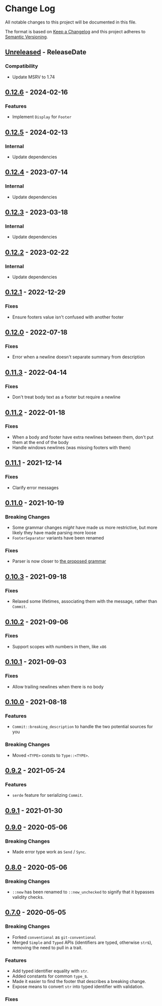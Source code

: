 # Change Log
All notable changes to this project will be documented in this file.

The format is based on [Keep a Changelog](http://keepachangelog.com/)
and this project adheres to [Semantic Versioning](http://semver.org/).

<!-- next-header -->
## [Unreleased] - ReleaseDate

### Compatibility

- Update MSRV to 1.74

## [0.12.6] - 2024-02-16

### Features

- Implement `Display` for `Footer`

## [0.12.5] - 2024-02-13

### Internal

- Update dependencies

## [0.12.4] - 2023-07-14

### Internal

- Update dependencies

## [0.12.3] - 2023-03-18

### Internal

- Update dependencies

## [0.12.2] - 2023-02-22

### Internal

- Update dependencies

## [0.12.1] - 2022-12-29

### Fixes

- Ensure footers value isn't confused with another footer

## [0.12.0] - 2022-07-18

### Fixes

- Error when a newline doesn't separate summary from description

## [0.11.3] - 2022-04-14

### Fixes

- Don't treat body text as a footer but require a newline

## [0.11.2] - 2022-01-18

### Fixes

- When a body and footer have extra newlines between them, don't put them at the end of the body
- Handle windows newlines (was missing footers with them)

## [0.11.1] - 2021-12-14

### Fixes

- Clarify error messages

## [0.11.0] - 2021-10-19

### Breaking Changes

- Some grammar changes *might* have made us more restrictive, but more likely they have made parsing more loose
- `FooterSeparator` variants have been renamed

### Fixes

- Parser is now closer to [the proposed grammar](https://github.com/conventional-commits/parser)

## [0.10.3] - 2021-09-18

### Fixes

- Relaxed some lifetimes, associating them with the message, rather than `Commit`.

## [0.10.2] - 2021-09-06

### Fixes

- Support scopes with numbers in them, like `x86`

## [0.10.1] - 2021-09-03

### Fixes

- Allow trailing newlines when there is no body

## [0.10.0] - 2021-08-18

### Features

- `Commit::breaking_description` to handle the two potential sources for you

### Breaking Changes

- Moved `<TYPE>` consts to `Type::<TYPE>`.

## [0.9.2] - 2021-05-24

### Features

- `serde` feature for serializing `Commit`.

## [0.9.1] - 2021-01-30

## [0.9.0] - 2020-05-06

### Breaking Changes

- Made error type work as `Send` / `Sync`.

## [0.8.0] - 2020-05-06

### Breaking Changes

- `::new` has been renamed to `::new_unchecked` to signify that it bypasses validity checks.

## [0.7.0] - 2020-05-05

### Breaking Changes

- Forked `conventional` as `git-conventional`
- Merged `Simple` and `Typed` APIs (identifiers are typed, otherwise `str`s), removing the need to pull in a trait.

### Features

- Add typed identifier equality with `str`.
- Added constants for common `type_`s.
- Made it easier to find the footer that describes a breaking change.
- Expose means to convert `str` into typed identifier with validation.

### Fixes

<!-- next-url -->
[Unreleased]: https://github.com/crate-ci/git-conventional/compare/v0.12.6...HEAD
[0.12.6]: https://github.com/crate-ci/git-conventional/compare/v0.12.5...v0.12.6
[0.12.5]: https://github.com/crate-ci/git-conventional/compare/v0.12.4...v0.12.5
[0.12.4]: https://github.com/crate-ci/git-conventional/compare/v0.12.3...v0.12.4
[0.12.3]: https://github.com/crate-ci/git-conventional/compare/v0.12.2...v0.12.3
[0.12.2]: https://github.com/crate-ci/git-conventional/compare/v0.12.1...v0.12.2
[0.12.1]: https://github.com/crate-ci/git-conventional/compare/v0.12.0...v0.12.1
[0.12.0]: https://github.com/crate-ci/git-conventional/compare/v0.11.3...v0.12.0
[0.11.3]: https://github.com/crate-ci/git-conventional/compare/v0.11.2...v0.11.3
[0.11.2]: https://github.com/crate-ci/git-conventional/compare/v0.11.1...v0.11.2
[0.11.1]: https://github.com/crate-ci/git-conventional/compare/v0.11.0...v0.11.1
[0.11.0]: https://github.com/crate-ci/git-conventional/compare/v0.10.3...v0.11.0
[0.10.3]: https://github.com/crate-ci/git-conventional/compare/v0.10.2...v0.10.3
[0.10.2]: https://github.com/crate-ci/git-conventional/compare/v0.10.1...v0.10.2
[0.10.1]: https://github.com/crate-ci/git-conventional/compare/v0.10.0...v0.10.1
[0.10.0]: https://github.com/crate-ci/git-conventional/compare/v0.9.2...v0.10.0
[0.9.2]: https://github.com/crate-ci/git-conventional/compare/v0.9.1...v0.9.2
[0.9.1]: https://github.com/crate-ci/git-conventional/compare/v0.9.0...v0.9.1
[0.9.0]: https://github.com/crate-ci/git-conventional/compare/v0.8.0...v0.9.0
[0.8.0]: https://github.com/crate-ci/git-conventional/compare/v0.7.0...v0.8.0
[0.7.0]: https://github.com/crate-ci/git-conventional/compare/ccaed9b35854a3536c4a2c89b89e33fbc5b6b4e4...v0.7.0
